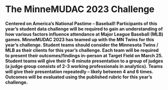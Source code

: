 # The MinneMUDAC 2023 Challenge 

#### Centered on America’s National Pastime – Baseball!  Participants of this year’s student data challenge will be required to gain an understanding of how various factors influence attendance at Major League Baseball (MLB) games. MinneMUDAC 2023 has teamed up with the MN Twins for this year’s challenge.  Student teams should consider the Minnesota Twins / MLB as their clients for this year’s challenge.  Each team will be required to present their outcomes/findings in-person at Target Field on March 25.  Student teams will give their 6-8 minute presentation to a group of judges (a judge group consists of 2-3 working professionals in analytics).  Teams will give their presentation repeatedly – likely between 4 and 6 times.  Outcomes will be evaluated using the published rubric for this year’s challenge.
